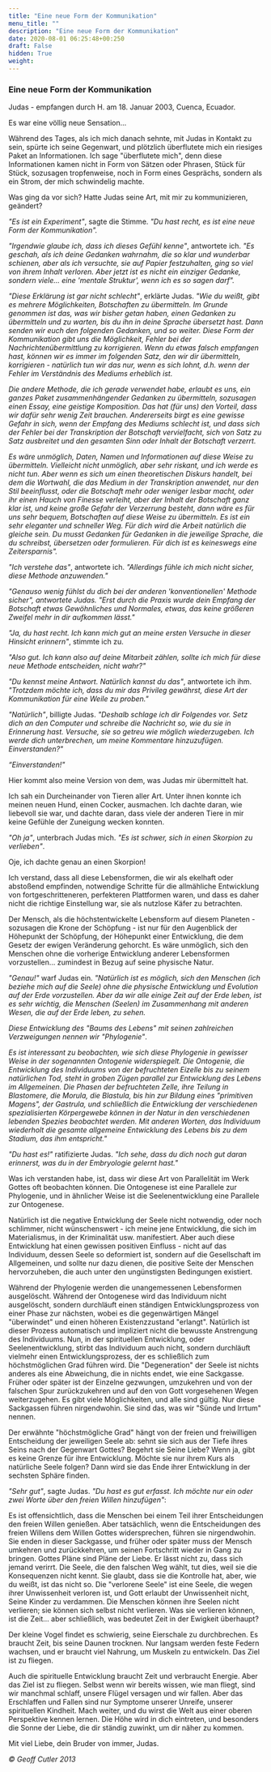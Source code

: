 ```yaml
---
title: "Eine neue Form der Kommunikation"
menu_title: ""
description: "Eine neue Form der Kommunikation"
date: 2020-08-01 06:25:48+00:250
draft: False
hidden: True
weight:
---
```

### Eine neue Form der Kommunikation

Judas - empfangen durch H. am 18. Januar 2003, Cuenca, Ecuador.

Es war eine völlig neue Sensation...

Während des Tages, als ich mich danach sehnte, mit Judas in Kontakt zu sein, spürte ich seine Gegenwart, und plötzlich überflutete mich ein riesiges Paket an Informationen. Ich sage "überflutete mich", denn diese Informationen kamen nicht in Form von Sätzen oder Phrasen, Stück für Stück, sozusagen tropfenweise, noch in Form eines Gesprächs, sondern als ein Strom, der mich schwindelig machte.

Was ging da vor sich? Hatte Judas seine Art, mit mir zu kommunizieren, geändert?

*"Es ist ein Experiment"*, sagte die Stimme. *"Du hast recht, es ist eine neue Form der Kommunikation".*

*"Irgendwie glaube ich, dass ich dieses Gefühl kenne"*, antwortete ich. *"Es geschah, als ich deine Gedanken wahrnahm, die so klar und wunderbar schienen, aber als ich versuchte, sie auf Papier festzuhalten, ging so viel von ihrem Inhalt verloren. Aber jetzt ist es nicht ein einziger Gedanke, sondern viele... eine 'mentale Struktur', wenn ich es so sagen darf".*

*"Diese Erklärung ist gar nicht schlecht"*, erklärte Judas. *"Wie du weißt, gibt es mehrere Möglichkeiten, Botschaften zu übermitteln. Im Grunde genommen ist das, was wir bisher getan haben, einen Gedanken zu übermitteln und zu warten, bis du ihn in deine Sprache übersetzt hast. Dann senden wir euch den folgenden Gedanken, und so weiter. Diese Form der Kommunikation gibt uns die Möglichkeit, Fehler bei der Nachrichtenübermittlung zu korrigieren. Wenn du etwas falsch empfangen hast, können wir es immer im folgenden Satz, den wir dir übermitteln, korrigieren - natürlich tun wir das nur, wenn es sich lohnt, d.h. wenn der Fehler im Verständnis des Mediums erheblich ist.*

*Die andere Methode, die ich gerade verwendet habe, erlaubt es uns, ein ganzes Paket zusammenhängender Gedanken zu übermitteln, sozusagen einen Essay, eine geistige Komposition. Das hat (für uns) den Vorteil, dass wir dafür sehr wenig Zeit brauchen. Andererseits birgt es eine gewisse Gefahr in sich, wenn der Empfang des Mediums schlecht ist, und dass sich der Fehler bei der Transkription der Botschaft vervielfacht, sich von Satz zu Satz ausbreitet und den gesamten Sinn oder Inhalt der Botschaft verzerrt.*

*Es wäre unmöglich, Daten, Namen und Informationen auf diese Weise zu übermitteln. Vielleicht nicht unmöglich, aber sehr riskant, und ich werde es nicht tun. Aber wenn es sich um einen theoretischen Diskurs handelt, bei dem die Wortwahl, die das Medium in der Transkription anwendet, nur den Stil beeinflusst, oder die Botschaft mehr oder weniger lesbar macht, oder ihr einen Hauch von Finesse verleiht, aber der Inhalt der Botschaft ganz klar ist, und keine große Gefahr der Verzerrung besteht, dann wäre es für uns sehr bequem, Botschaften auf diese Weise zu übermitteln. Es ist ein sehr eleganter und schneller Weg. Für dich wird die Arbeit natürlich die gleiche sein. Du musst Gedanken für Gedanken in die jeweilige Sprache, die du schreibst, übersetzen oder formulieren. Für dich ist es keineswegs eine Zeitersparnis".*

*"Ich verstehe das"*, antwortete ich. *"Allerdings fühle ich mich nicht sicher, diese Methode anzuwenden."*

*"Genauso wenig fühlst du dich bei der anderen 'konventionellen' Methode sicher", antwortete Judas. "Erst durch die Praxis wurde dein Empfang der Botschaft etwas Gewöhnliches und Normales, etwas, das keine größeren Zweifel mehr in dir aufkommen lässt."*

*"Ja, du hast recht. Ich kann mich gut an meine ersten Versuche in dieser Hinsicht erinnern"*, stimmte ich zu.

*"Also gut. Ich kann also auf deine Mitarbeit zählen, sollte ich mich für diese neue Methode entscheiden, nicht wahr?"*

*"Du kennst meine Antwort. Natürlich kannst du das"*, antwortete ich ihm. *"Trotzdem möchte ich, dass du mir das Privileg gewährst, diese Art der Kommunikation für eine Weile zu proben."*

*"Natürlich"*, billigte Judas. *"Deshalb schlage ich dir Folgendes vor. Setz dich an den Computer und schreibe die Nachricht so, wie du sie in Erinnerung hast. Versuche, sie so getreu wie möglich wiederzugeben. Ich werde dich unterbrechen, um meine Kommentare hinzuzufügen. Einverstanden?"*

*“Einverstanden!"*

Hier kommt also meine Version von dem, was Judas mir übermittelt hat.

Ich sah ein Durcheinander von Tieren aller Art. Unter ihnen konnte ich meinen neuen Hund, einen Cocker, ausmachen. Ich dachte daran, wie liebevoll sie war, und dachte daran, dass viele der anderen Tiere in mir keine Gefühle der Zuneigung wecken konnten.

*"Oh ja"*, unterbrach Judas mich. *"Es ist schwer, sich in einen Skorpion zu verlieben"*.

Oje, ich dachte genau an einen Skorpion!

Ich verstand, dass all diese Lebensformen, die wir als ekelhaft oder abstoßend empfinden, notwendige Schritte für die allmähliche Entwicklung von fortgeschritteneren, perfekteren Plattformen waren, und dass es daher nicht die richtige Einstellung war, sie als nutzlose Käfer zu betrachten.

Der Mensch, als die höchstentwickelte Lebensform auf diesem Planeten - sozusagen die Krone der Schöpfung - ist nur für den Augenblick der Höhepunkt der Schöpfung, der Höhepunkt einer Entwicklung, die dem Gesetz der ewigen Veränderung gehorcht. Es wäre unmöglich, sich den Menschen ohne die vorherige Entwicklung anderer Lebensformen vorzustellen... zumindest in Bezug auf seine physische Natur.

*"Genau!"* warf Judas ein. *"Natürlich ist es möglich, sich den Menschen (ich beziehe mich auf die Seele) ohne die physische Entwicklung und Evolution auf der Erde vorzustellen. Aber da wir alle einige Zeit auf der Erde leben, ist es sehr wichtig, die Menschen (Seelen) im Zusammenhang mit anderen Wesen, die auf der Erde leben, zu sehen.*

*Diese Entwicklung des "Baums des Lebens" mit seinen zahlreichen Verzweigungen nennen wir "Phylogenie"*.

*Es ist interessant zu beobachten, wie sich diese Phylogenie in gewisser Weise in der sogenannten Ontogenie widerspiegelt. Die Ontogenie, die Entwicklung des Individuums von der befruchteten Eizelle bis zu seinem natürlichen Tod, steht in groben Zügen parallel zur Entwicklung des Lebens im Allgemeinen. Die Phasen der befruchteten Zelle, ihre Teilung in Blastomere, die Morula, die Blastula, bis hin zur Bildung eines "primitiven Magens", der Gastrula, und schließlich die Entwicklung der verschiedenen spezialisierten Körpergewebe können in der Natur in den verschiedenen lebenden Spezies beobachtet werden. Mit anderen Worten, das Individuum wiederholt die gesamte allgemeine Entwicklung des Lebens bis zu dem Stadium, das ihm entspricht."*

*"Du hast es!"* ratifizierte Judas. *"Ich sehe, dass du dich noch gut daran erinnerst, was du in der Embryologie gelernt hast."*

Was ich verstanden habe, ist, dass wir diese Art von Parallelität im Werk Gottes oft beobachten können. Die Ontogenese ist eine Parallele zur Phylogenie, und in ähnlicher Weise ist die Seelenentwicklung eine Parallele zur Ontogenese.

Natürlich ist die negative Entwicklung der Seele nicht notwendig, oder noch schlimmer, nicht wünschenswert - ich meine jene Entwicklung, die sich im Materialismus, in der Kriminalität usw. manifestiert. Aber auch diese Entwicklung hat einen gewissen positiven Einfluss - nicht auf das Individuum, dessen Seele so deformiert ist, sondern auf die Gesellschaft im Allgemeinen, und sollte nur dazu dienen, die positive Seite der Menschen hervorzuheben, die auch unter den ungünstigsten Bedingungen existiert.

Während der Phylogenie werden die unangemessenen Lebensformen ausgelöscht. Während der Ontogenese wird das Individuum nicht ausgelöscht, sondern durchläuft einen ständigen Entwicklungsprozess von einer Phase zur nächsten, wobei es die gegenwärtigen Mängel "überwindet" und einen höheren Existenzzustand "erlangt". Natürlich ist dieser Prozess automatisch und impliziert nicht die bewusste Anstrengung des Individuums. Nun, in der spirituellen Entwicklung, oder Seelenentwicklung, stirbt das Individuum auch nicht, sondern durchläuft vielmehr einen Entwicklungsprozess, der es schließlich zum höchstmöglichen Grad führen wird. Die "Degeneration" der Seele ist nichts anderes als eine Abweichung, die in nichts endet, wie eine Sackgasse. Früher oder später ist der Einzelne gezwungen, umzukehren und von der falschen Spur zurückzukehren und auf den von Gott vorgesehenen Wegen weiterzugehen. Es gibt viele Möglichkeiten, und alle sind gültig. Nur diese Sackgassen führen nirgendwohin. Sie sind das, was wir "Sünde und Irrtum" nennen.

Der erwähnte "höchstmögliche Grad" hängt von der freien und freiwilligen Entscheidung der jeweiligen Seele ab: sehnt sie sich aus der Tiefe ihres Seins nach der Gegenwart Gottes? Begehrt sie Seine Liebe? Wenn ja, gibt es keine Grenze für ihre Entwicklung. Möchte sie nur ihrem Kurs als natürliche Seele folgen? Dann wird sie das Ende ihrer Entwicklung in der sechsten Sphäre finden.

*"Sehr gut"*, sagte Judas. *"Du hast es gut erfasst. Ich möchte nur ein oder zwei Worte über den freien Willen hinzufügen"*:

Es ist offensichtlich, dass die Menschen bei einem Teil ihrer Entscheidungen den freien Willen genießen. Aber tatsächlich, wenn die Entscheidungen des freien Willens dem Willen Gottes widersprechen, führen sie nirgendwohin. Sie enden in dieser Sackgasse, und früher oder später muss der Mensch umkehren und zurückkehren, um seinen Fortschritt wieder in Gang zu bringen. Gottes Pläne sind Pläne der Liebe. Er lässt nicht zu, dass sich jemand verirrt. Die Seele, die den falschen Weg wählt, tut dies, weil sie die Konsequenzen nicht kennt. Sie glaubt, dass sie die Kontrolle hat, aber, wie du weißt, ist das nicht so. Die "verlorene Seele" ist eine Seele, die wegen ihrer Unwissenheit verloren ist, und Gott erlaubt der Unwissenheit nicht, Seine Kinder zu verdammen. Die Menschen können ihre Seelen nicht verlieren; sie können sich selbst nicht verlieren. Was sie verlieren können, ist die Zeit... aber schließlich, was bedeutet Zeit in der Ewigkeit überhaupt?

Der kleine Vogel findet es schwierig, seine Eierschale zu durchbrechen. Es braucht Zeit, bis seine Daunen trocknen. Nur langsam werden feste Federn wachsen, und er braucht viel Nahrung, um Muskeln zu entwickeln. Das Ziel ist zu fliegen.

Auch die spirituelle Entwicklung braucht Zeit und verbraucht Energie. Aber das Ziel ist zu fliegen. Selbst wenn wir bereits wissen, wie man fliegt, sind wir manchmal schlaff, unsere Flügel versagen und wir fallen. Aber das Erschlaffen und Fallen sind nur Symptome unserer Unreife, unserer spirituellen Kindheit. Mach weiter, und du wirst die Welt aus einer oberen Perspektive kennen lernen. Die Höhe wird in dich eintreten, und besonders die Sonne der Liebe, die dir ständig zuwinkt, um dir näher zu kommen.

Mit viel Liebe, dein Bruder von immer, Judas.

*© Geoff Cutler 2013*
